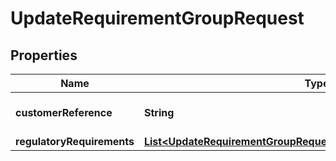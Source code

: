 

# UpdateRequirementGroupRequest


## Properties

| Name | Type | Description | Notes |
|------------ | ------------- | ------------- | -------------|
|**customerReference** | **String** | Reference for the customer |  [optional] |
|**regulatoryRequirements** | [**List&lt;UpdateRequirementGroupRequestRegulatoryRequirementsInner&gt;**](UpdateRequirementGroupRequestRegulatoryRequirementsInner.md) |  |  [optional] |



